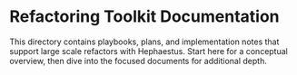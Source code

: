 # Refactoring Toolkit Documentation

This directory contains playbooks, plans, and implementation notes that support large scale refactors with Hephaestus. Start here for a conceptual overview, then dive into the focused documents for additional depth.
